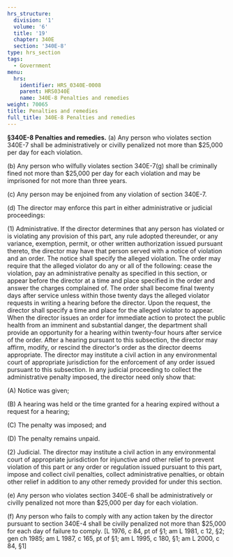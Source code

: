 ```yaml
---
hrs_structure:
  division: '1'
  volume: '6'
  title: '19'
  chapter: 340E
  section: '340E-8'
type: hrs_section
tags:
  - Government
menu:
  hrs:
    identifier: HRS_0340E-0008
    parent: HRS0340E
    name: 340E-8 Penalties and remedies
weight: 70065
title: Penalties and remedies
full_title: 340E-8 Penalties and remedies
---
```

**§340E-8 Penalties and remedies.** (a) Any person who violates section 340E-7 shall be administratively or civilly penalized not more than $25,000 per day for each violation.

(b) Any person who wilfully violates section 340E-7(g) shall be criminally fined not more than $25,000 per day for each violation and may be imprisoned for not more than three years.

(c) Any person may be enjoined from any violation of section 340E-7.

(d) The director may enforce this part in either administrative or judicial proceedings:

(1) Administrative. If the director determines that any person has violated or is violating any provision of this part, any rule adopted thereunder, or any variance, exemption, permit, or other written authorization issued pursuant thereto, the director may have that person served with a notice of violation and an order. The notice shall specify the alleged violation. The order may require that the alleged violator do any or all of the following: cease the violation, pay an administrative penalty as specified in this section, or appear before the director at a time and place specified in the order and answer the charges complained of. The order shall become final twenty days after service unless within those twenty days the alleged violator requests in writing a hearing before the director. Upon the request, the director shall specify a time and place for the alleged violator to appear. When the director issues an order for immediate action to protect the public health from an imminent and substantial danger, the department shall provide an opportunity for a hearing within twenty-four hours after service of the order. After a hearing pursuant to this subsection, the director may affirm, modify, or rescind the director's order as the director deems appropriate. The director may institute a civil action in any environmental court of appropriate jurisdiction for the enforcement of any order issued pursuant to this subsection. In any judicial proceeding to collect the administrative penalty imposed, the director need only show that:

(A) Notice was given;

(B) A hearing was held or the time granted for a hearing expired without a request for a hearing;

(C) The penalty was imposed; and

(D) The penalty remains unpaid.

(2) Judicial. The director may institute a civil action in any environmental court of appropriate jurisdiction for injunctive and other relief to prevent violation of this part or any order or regulation issued pursuant to this part, impose and collect civil penalties, collect administrative penalties, or obtain other relief in addition to any other remedy provided for under this section.

(e) Any person who violates section 340E-6 shall be administratively or civilly penalized not more than $25,000 per day for each violation.

(f) Any person who fails to comply with any action taken by the director pursuant to section 340E-4 shall be civilly penalized not more than $25,000 for each day of failure to comply. [L 1976, c 84, pt of §1; am L 1981, c 12, §2; gen ch 1985; am L 1987, c 165, pt of §1; am L 1995, c 180, §1; am L 2000, c 84, §1]